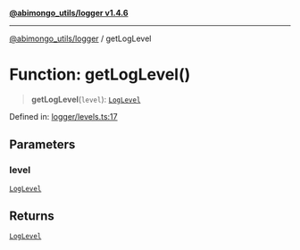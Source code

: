 [**@abimongo_utils/logger v1.4.6**](../README.md)

***

[@abimongo_utils/logger](../README.md) / getLogLevel

# Function: getLogLevel()

> **getLogLevel**(`level`): [`LogLevel`](../type-aliases/LogLevel.md)

Defined in: [logger/levels.ts:17](https://github.com/NodEm9/abimongo_utils/blob/44bde4aba239181e6f4030255b47a0bd30e0063b/logger/src/logger/levels.ts#L17)

## Parameters

### level

[`LogLevel`](../type-aliases/LogLevel.md)

## Returns

[`LogLevel`](../type-aliases/LogLevel.md)
